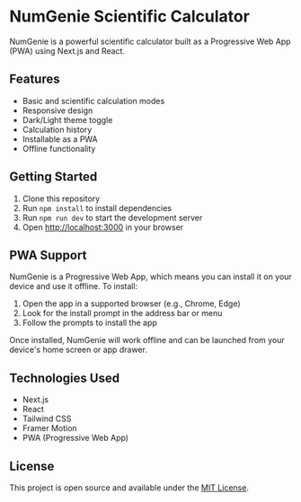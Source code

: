 # NumGenie Scientific Calculator

NumGenie is a powerful scientific calculator built as a Progressive Web App (PWA) using Next.js and React.

## Features

- Basic and scientific calculation modes
- Responsive design
- Dark/Light theme toggle
- Calculation history
- Installable as a PWA
- Offline functionality

## Getting Started

1. Clone this repository
2. Run `npm install` to install dependencies
3. Run `npm run dev` to start the development server
4. Open [http://localhost:3000](http://localhost:3000) in your browser

## PWA Support

NumGenie is a Progressive Web App, which means you can install it on your device and use it offline. To install:

1. Open the app in a supported browser (e.g., Chrome, Edge)
2. Look for the install prompt in the address bar or menu
3. Follow the prompts to install the app

Once installed, NumGenie will work offline and can be launched from your device's home screen or app drawer.

## Technologies Used

- Next.js
- React
- Tailwind CSS
- Framer Motion
- PWA (Progressive Web App)

## License

This project is open source and available under the [MIT License](LICENSE).

